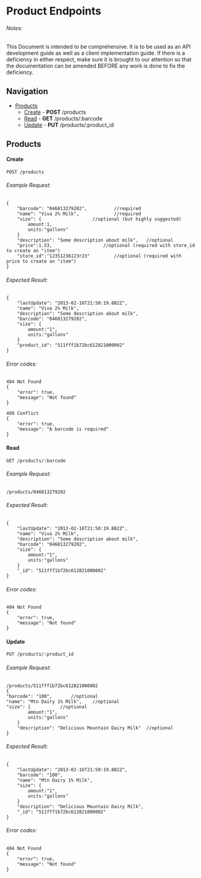 # Product Endpoints
###### Notes:
This Document is intended to be comprehensive. It is to
be used as an API development guide as well as a client implementation guide.
If there is a deficiency in either respect, make sure it is brought to our
attention so that the documentation can be amended BEFORE any work is done to
fix the deficiency.

## Navigation
* [Products](#products)
	* [Create](#create) - **POST** /products	
	* [Read](#read) - **GET** /products/:barcode
	* [Update](#update) - **PUT** /products/:product_id


## Products

#### Create

    POST /products

###### Example Request:
    {
        "barcode": "046813279202", 			//required
        "name": "Viva 2% Milk", 			//required
        "size": {					//optional (but highly suggested)
        	amount:1, 				
        	units:"gallons"	
        }
        "description": "Some description about milk", 	//optional
        "price":1.53,					//optional (required with store_id to create an "item")
        "store_id":"12351236123r23"			//optional (required with price to create an "item")
    }
###### Expected Result:
    {
        "lastUpdate": "2013-02-16T21:50:19.882Z",
        "name": "Viva 2% Milk",
        "description": "Some description about milk",
        "barcode": "046813279202",
        "size": {
        	amount:"1",
        	units:"gallons"
        }
        "product_id": "511fff1b72bc612821000002"
    }
###### Error codes: 
    404 Not Found
    {
        "error": true,
        "message": "Not found"
    }
    
    409 Conflict
    {
        "error": true,
        "message": "A barcode is required"
    }


#### Read

    GET /products/:barcode

###### Example Request:
    /products/046813279202
###### Expected Result:
    {
        "lastUpdate": "2013-02-16T21:50:19.882Z",
        "name": "Viva 2% Milk",
        "description": "Some description about milk",
        "barcode": "046813279202",
        "size": {
        	amount:"1",
        	units:"gallons"
        }
        "_id": "511fff1b72bc612821000002"
    }
###### Error codes:
    404 Not Found
    {
        "error": true,
        "message": "Not found"
    }

#### Update

    PUT /products/:product_id

###### Example Request:
    /products/511fff1b72bc612821000002
    {
	"barcode": "100", 		//optional
	"name": "Mtn Dairy 1% Milk", 	//optional
	"size": {			//optional
        	amount:"1",
        	units:"gallons"
        }
        "description": "Delicious Mountain Dairy Milk" 	//optional
    }
###### Expected Result:
    {
        "lastUpdate": "2013-02-16T21:50:19.882Z",
        "barcode": "100",
        "name": "Mtn Dairy 1% Milk", 		
        "size": {
        	amount:"1",
        	units:"gallons"
        } 			
        "description": "Delicious Mountain Dairy Milk",
        "_id": "511fff1b72bc612821000002"
    } 
###### Error codes:
    404 Not Found
    {
        "error": true,
        "message": "Not found"
    }

